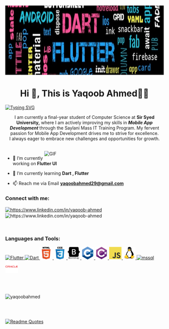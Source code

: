 <p align="center">
  <img src="./assets/cover.jpeg" height="220" width="1100"/>
</p>
<h1 align="center">Hi 👋, This is Yaqoob Ahmed👨‍💻 </h1>

[![Typing SVG](https://readme-typing-svg.demolab.com?font=Fira+Code&weight=800&size=35&pause=1000&color=447FFA&center=true&vCenter=true&width=650&lines=Passionate+Flutter+Developer;Mobile+Application+Developer)](https://git.io/typing-svg)
<p align="center" > 
I am currently a final-year student of Computer Science at <b> Sir Syed University,</b> where I am actively improving my skills in <b> <em>Mobile App Development</em> </b>  through the Saylani Mass IT Training Program. My fervent passion for Mobile App Development drives me to strive for excellence. <br />
I always eager to embrace new challenges and opportunities for growth.
</p>
<br />


<img align="right" class="GIF" alt="GIF" src="./assets/coding.gif" width="380px"/>



- 🔭 I’m currently working on **Flutter UI**

- 🌱 I’m currently learning **Dart , Flutter**

- 📫 Reach me via Email **yaqoobahmed29@gmail.com**

<h3 align="left">Connect with me:</h3>
<p align="left">
<a href="https://linkedin.com/in/https://www.linkedin.com/in/yaqoob-ahmed" target="blank"><img align="center" src="https://raw.githubusercontent.com/rahuldkjain/github-profile-readme-generator/master/src/images/icons/Social/linked-in-alt.svg" alt="https://www.linkedin.com/in/yaqoob-ahmed" height="30" width="40" /></a>
<a mailto="yaqoobahmed29@gmail.com" target="blank"><img align="center" src="https://upload.wikimedia.org/wikipedia/commons/thumb/7/7e/Gmail_icon_%282020%29.svg/1024px-Gmail_icon_%282020%29.svg.png" alt="https://www.linkedin.com/in/yaqoob-ahmed" height="30" width="40" /></a>
</p>

<br />

<h3 align="left">Languages and Tools:</h3>
<p align="left"> 
   <a href="https://flutter.dev" target="_blank" rel="noreferrer"> <img src="https://www.vectorlogo.zone/logos/flutterio/flutterio-icon.svg" alt="Flutter" width="40" height="40"/> </a> 
      <a href="https://dart.dev" target="_blank" rel="noreferrer"> <img src="https://upload.wikimedia.org/wikipedia/commons/thumb/9/91/Dart-logo-icon.svg/2048px-Dart-logo-icon.svg.png" alt="Dart" width="40" height="40"/> </a> 
   <a href="https://www.w3.org/html/" target="_blank" rel="noreferrer"> <img src="https://raw.githubusercontent.com/devicons/devicon/master/icons/html5/html5-original-wordmark.svg" alt="html5" width="40" height="40"/> </a> 
     <a href="https://www.w3schools.com/css/" target="_blank" rel="noreferrer"> <img src="https://raw.githubusercontent.com/devicons/devicon/master/icons/css3/css3-original-wordmark.svg" alt="css3" width="40" height="40"/> </a>
<a href="https://getbootstrap.com" target="_blank" rel="noreferrer"> <img src="https://raw.githubusercontent.com/devicons/devicon/master/icons/bootstrap/bootstrap-plain-wordmark.svg" alt="bootstrap" width="40" height="40"/> </a>
 <a href="https://www.w3schools.com/cpp/" target="_blank" rel="noreferrer"> <img src="https://raw.githubusercontent.com/devicons/devicon/master/icons/cplusplus/cplusplus-original.svg" alt="cplusplus" width="40" height="40"/> </a>
  <a href="https://www.w3schools.com/cs/" target="_blank" rel="noreferrer"> <img src="https://raw.githubusercontent.com/devicons/devicon/master/icons/csharp/csharp-original.svg" alt="csharp" width="40" height="40"/> </a> 
   <a href="https://developer.mozilla.org/en-US/docs/Web/JavaScript" target="_blank" rel="noreferrer"> <img src="https://raw.githubusercontent.com/devicons/devicon/master/icons/javascript/javascript-original.svg" alt="javascript" width="40" height="40"/> </a> 
   <a href="https://www.linux.org/" target="_blank" rel="noreferrer"> <img src="https://raw.githubusercontent.com/devicons/devicon/master/icons/linux/linux-original.svg" alt="linux" width="40" height="40"/> </a> 
   <a href="https://www.microsoft.com/en-us/sql-server" target="_blank" rel="noreferrer"> <img src="https://www.svgrepo.com/show/303229/microsoft-sql-server-logo.svg" alt="mssql" width="40" height="40"/> </a>
    <a href="https://www.oracle.com/" target="_blank" rel="noreferrer"> <img src="https://raw.githubusercontent.com/devicons/devicon/master/icons/oracle/oracle-original.svg" alt="oracle" width="40" height="40"/> </a>
     </p>

<br />
<br/>
<p><img align="center" src="https://github-readme-streak-stats.herokuapp.com/?user=yaqoobahmed&" alt="yaqoobahmed" /></p>
<br/>
<br/>




[![Readme Quotes](https://quotes-github-readme.vercel.app/api?type=horizontal&theme=dark)](https://github.com/piyushsuthar/github-readme-quotes)

